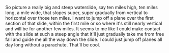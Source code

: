 So picture a really big and steep waterslide, say ten miles high, ten miles long, a mile wide, that slopes super, super gradually from vertical to horizontal over those ten miles. I want to jump off a plane over the first section of that slide, within the first mile or so where it's still nearly vertical and will be for another few miles. It seems to me like I could make contact with the slide at such a steep angle that it'll just gradually take me from free fall and guide me all the way down the slide. I could just jump off planes all day long without a parachute. That'll be cool.
